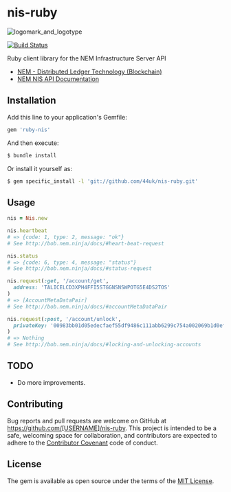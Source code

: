 # nis-ruby

![logomark_and_logotype](https://cloud.githubusercontent.com/assets/370508/24320282/a332d238-1175-11e7-96dc-75bc30e562d2.png)

[![Build Status](https://travis-ci.org/44uk/nis-ruby.svg?branch=master)](https://travis-ci.org/44uk/nis-ruby)

Ruby client library for the NEM Infrastructure Server API

- [NEM \- Distributed Ledger Technology \(Blockchain\)](https://www.nem.io/)
- [NEM NIS API Documentation](http://bob.nem.ninja/docs/)


## Installation

Add this line to your application's Gemfile:

```ruby
gem 'ruby-nis'
```

And then execute:

```bash
$ bundle install
```

Or install it yourself as:

```bash
$ gem specific_install -l 'git://github.com/44uk/nis-ruby.git'
```

## Usage

```ruby
nis = Nis.new

nis.heartbeat
# => {code: 1, type: 2, message: "ok"}
# See http://bob.nem.ninja/docs/#heart-beat-request

nis.status
# => {code: 6, type: 4, message: "status"}
# See http://bob.nem.ninja/docs/#status-request

nis.request(:get, '/account/get',
  address: 'TALICELCD3XPH4FFI5STGGNSNSWPOTG5E4DS2TOS'
)
# => [AccountMetaDataPair]
# See http://bob.nem.ninja/docs/#accountMetaDataPair

nis.request(:post, '/account/unlock',
  privateKey: '00983bb01d05edecfaef55df9486c111abb6299c754a002069b1d0ef4537441bda'
)
# => Nothing
# See http://bob.nem.ninja/docs/#locking-and-unlocking-accounts

```

## TODO

- Do more improvements.


## Contributing

Bug reports and pull requests are welcome on GitHub at https://github.com/[USERNAME]/nis-ruby. This project is intended to be a safe, welcoming space for collaboration, and contributors are expected to adhere to the [Contributor Covenant](http://contributor-covenant.org) code of conduct.


## License

The gem is available as open source under the terms of the [MIT License](http://opensource.org/licenses/MIT).

